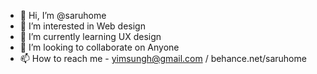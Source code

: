 - 👋 Hi, I’m @saruhome
- 👀 I’m interested in Web design
- 🌱 I’m currently learning UX design
- 💞️ I’m looking to collaborate on Anyone
- 📫 How to reach me - yimsungh@gmail.com / behance.net/saruhome

<!---
saruhome/saruhome is a ✨ special ✨ repository because its `README.md` (this file) appears on your GitHub profile.
You can click the Preview link to take a look at your changes.
--->
